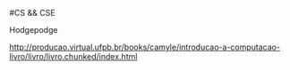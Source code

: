 #CS && CSE

Hodgepodge

http://producao.virtual.ufpb.br/books/camyle/introducao-a-computacao-livro/livro/livro.chunked/index.html
